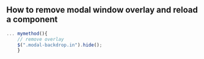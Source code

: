 ## How to remove modal window overlay and reload a component

```typescript
... mymethod(){
    // remove overlay
    $(".modal-backdrop.in").hide();
    }
```
